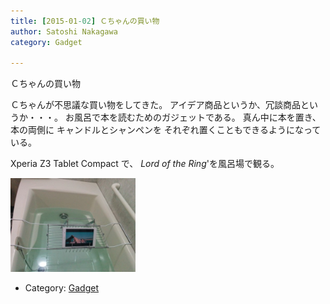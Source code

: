 ```yaml
---
title: [2015-01-02] Ｃちゃんの買い物
author: Satoshi Nakagawa
category: Gadget

---
```


Ｃちゃんの買い物

 Ｃちゃんが不思議な買い物をしてきた。
アイデア商品というか、冗談商品というか・・・。
お風呂で本を読むためのガジェットである。
真ん中に本を置き、
本の両側に
キャンドルとシャンペンを
それぞれ置くこともできるようになっている。

<!--more-->

 Xperia Z3 Tablet Compact で、
_Lord of the Ring_'を風呂場で観る。

<a href="pict/2015-01-01-bookstand.jpg">
<img src="pict/2015-01-01-bookstand.jpg" alt="風呂場の本立て" width="200"/></a>

- Category: [Gadget](https://merapano.github.io/categories.html#Gadget)

